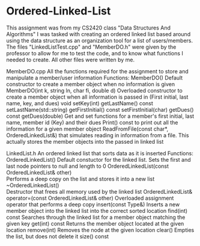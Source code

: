 # Ordered-Linked-List
This assignment was from my CS2420 class "Data Structures And Algorithms" 
I was tasked with creating an ordered linked list based around using the data structure as an organization tool for a list of users/members.
The files "LinkedListTest.cpp" and "MemberDO.h" were given by the professor to allow for me to test the code, and to know what functions I needed to create. All other files were written by me.

MemberDO.cpp
All the functions required for the assignment to store and manipulate a member/user information
Functions:
MemberDO()
  Default constructor to create a member object when no information is given
MemberDO(int k, string ln, char fi, double d)
  Overloaded constructor to create a member object when all information is passed in (First initial, last name, key, and dues)
void setKey(int)
getLastName() const
setLastName(std::string)
getFirstInitial() const
setFirstInitial(char)
getDues() const
getDues(double)
  Get and set functions for a member's first initial, last name, member id (Key) and their dues
Print() const
  to print out all the information for a given member object
ReadFromFile(const char*, OrderedLinkedList<MemberDO>&)
  that simulates reading in information from a file. This actually stores the member objects into the passed in linked list

LinkedList.h
An ordered linked list that sorts data as it is inserted
Functions:
OrderedLinkedList()
  Default constuctor for the linked list. Sets the first and last node pointers to null and length to 0
OrderedLinkedList(const OrderedLinkedList& other)				
  Performs a deep copy on the list and stores it into a new list
~OrderedLinkedList()			
   Destructor that frees all memory used by the linked list
OrderedLinkedList<Type>& operator=(const OrderedLinkedList<Type>& other)
   Overloaded assignment operator that performs a deep copy 
insert(const Type&)
    Inserts a new member object into the linked list into the correct sorted location 
find(int) const
    Searches through the linked list for a member object matching the given key
get(int) const
    Returns the member object located at the given location
remove(int)
    Removes the node at the given location
clear()
    Empties the list, but does not delete it
size() const
